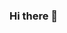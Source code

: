 ### Hi there 👋

<!--
**kokoaono/kokoaono** is a ✨ _special_ ✨ repository because its `README.md` (this file) appears on your GitHub profile.

Here are some ideas to get you started:

- 🔭 I’m currently working on ...
- 🌱 I’m currently learning ...
- 👯 I’m looking to collaborate on ...
- 🤔 I’m looking for help with ...
- 💬 Ask me about ...
- 📫 Feel free to reach out [Linked In](https://www.linkedin.com/in/koko-ono-826182218/)
- 😄 Pronouns: ...
- ⚡ Fun fact: ...
-->
